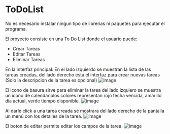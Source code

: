 # ToDoList

No es necesario instalar ningun tipo de librerias ni paquetes para ejecutar el programa.

El proyecto consiste en una To Do List donde el usuario puede:
- Crear Tareas
- Editar Tareas
- Eliminar Tareas

En la interfaz principal:
En el lado izquierdo se muestran la lista de las tareas creadas, del lado derecho esta el interfaz para crear nuevas tareas (Solo la descripcion de la tarea es opcional)
![image](https://github.com/SalvadorCisneros/ToDoList/assets/77074008/a6017744-727b-4cc4-800b-7f41ef79be6d)

El icono de basura sirve para eliminar la tarea del lado izquiero se muestra un icono de calendariolos colores representan rojo fecha vencida, amarillo dia actual, verde tiempo disponible.
![image](https://github.com/SalvadorCisneros/ToDoList/assets/77074008/b9d803df-6808-491c-b708-2e131d415bc5)

Al darle click a una tarea creada se mostrara del lado derecho de la pantalla un menú con los detalles de la tarea.
![image](https://github.com/SalvadorCisneros/ToDoList/assets/77074008/08ad4fd0-14b1-4749-85e8-3e6dc63d1b16)

El boton de editar permite editar los campos de la tarea.
![image](https://github.com/SalvadorCisneros/ToDoList/assets/77074008/8aafbfdf-0825-43fe-9482-e44ef866c5c1)



